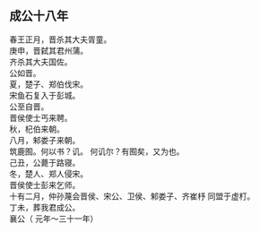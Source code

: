 ## 成公十八年
春王正月，晋杀其大夫胥童。  
庚申，晋弑其君州蒲。  
齐杀其大夫国佐。  
公如晋。  
夏，楚子、郑伯伐宋。  
宋鱼石复入于彭城。  
公至自晋。  
晋侯使士丐来聘。  
秋，杞伯来朝。  
八月，邾娄子来朝。  
筑鹿囿。何以书？讥。 何讥尔？有囿矣，又为也。  
己丑，公薨于路寝。  
冬，楚人、郑人侵宋。  
晋侯使士彭来乞师。  
十有二月，仲孙蔑会晋侯、宋公、卫侯、邾娄子、齐崔杼
同盟于虚朾。  
丁未，葬我君成公。  
襄公（ 元年～三十一年）

